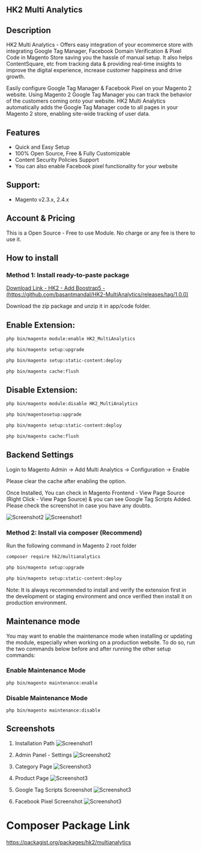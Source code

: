 ## HK2 Multi Analytics

## Description

HK2 Multi Analytics - Offers easy integration of your ecommerce store with integrating Google Tag Manager, Facebook Domain Verification & Pixel Code in Magento Store saving you the hassle of manual setup. It also helps ContentSquare, etc from tracking data & providing real-time insights to improve the digital experience, increase customer happiness and drive growth.

Easily configure Google Tag Manager & Facebook Pixel on your Magento 2 website. Using Magento 2 Google Tag Manager you can track the behavior of the customers coming onto your website. HK2 Multi Analytics automatically adds the Google Tag Manager code to all pages in your Magento 2 store, enabling site-wide tracking of user data.

## Features

- Quick and Easy Setup
- 100% Open Source, Free & Fully Customizable
- Content Security Policies Support
- You can also enable Facebook pixel functionality for your website

## Support:

- Magento v2.3.x, 2.4.x

## Account & Pricing

This is a Open Source - Free to use Module. No charge or any fee is there to use it.

## How to install

### Method 1: Install ready-to-paste package

[Download Link - HK2 - Add Boostrap5 - (https://github.com/basantmandal/HK2-MultiAnalytics/releases/tag/1.0.0)](https://github.com/basantmandal/HK2-MultiAnalytics/releases/tag/12.0.0)

Download the zip package and unzip it in app/code folder.

## Enable Extension:

```bash
php bin/magento module:enable HK2_MultiAnalytics
```

```bash
php bin/magento setup:upgrade
```

```bash
php bin/magento setup:static-content:deploy
```

```bash
php bin/magento cache:flush
```

## Disable Extension:

```bash
php bin/magento module:disable HK2_MultiAnalytics
```

```bash
php bin/magentosetup:upgrade
```

```bash
php bin/magento setup:static-content:deploy
```

```bash
php bin/magento cache:flush
```

## Backend Settings

Login to Magento Admin -> Add Multi Analytics -> Configuration -> Enable

Please clear the cache after enabling the option.

Once Installed, You can check in Magento Frontend - View Page Source (Right Click - View Page Source) & you can see Google Tag Scripts Added. Please check the screenshot in case you have any doubts.

![Screenshot2](docs/images/ScreenShot_02.png)
![Screenshot1](docs/images/ScreenShot_01.jpg)

### Method 2: Install via composer (Recommend)

Run the following command in Magento 2 root folder

```bash
composer require hk2/multianalytics
```

```bash
php bin/magento setup:upgrade
```

```bash
php bin/magento setup:static-content:deploy
```

Note: It is always recommended to install and verify the extension first in the development or staging environment and once verified then install it on production environment.

## Maintenance mode

You may want to enable the maintenance mode when installing or updating the module, especially when working on a production website. To do so, run the two commands below before and after running the other setup commands:

### Enable Maintenance Mode

```
php bin/magento maintenance:enable
```

### Disable Maintenance Mode

```
php bin/magento maintenance:disable
```

## Screenshots

1. Installation Path
   ![Screenshot1](docs/images/ScreenShot_01.jpg)

2. Admin Panel - Settings
   ![Screenshot2](docs/images/ScreenShot_02.png)

3. Category Page
   ![Screenshot3](docs/images/ScreenShot_03.png)

4. Product Page
   ![Screenshot3](docs/images/ScreenShot_04.png)

5. Google Tag Scripts Screenshot
   ![Screenshot3](docs/images/ScreenShot_05.png)

6. Facebook Pixel Screenshot
   ![Screenshot3](docs/images/ScreenShot_06.png)

# Composer Package Link

https://packagist.org/packages/hk2/multianalytics
